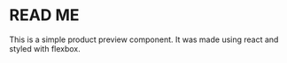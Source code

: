 # READ ME
This is a simple product preview component. It was made using react and styled with flexbox. 